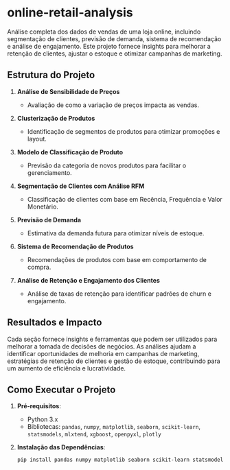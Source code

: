 # online-retail-analysis
Análise completa dos dados de vendas de uma loja online, incluindo segmentação de clientes, previsão de demanda, sistema de recomendação e análise de engajamento. Este projeto fornece insights para melhorar a retenção de clientes, ajustar o estoque e otimizar campanhas de marketing.
## Estrutura do Projeto

1. **Análise de Sensibilidade de Preços**
   - Avaliação de como a variação de preços impacta as vendas.

2. **Clusterização de Produtos**
   - Identificação de segmentos de produtos para otimizar promoções e layout.

3. **Modelo de Classificação de Produto**
   - Previsão da categoria de novos produtos para facilitar o gerenciamento.

4. **Segmentação de Clientes com Análise RFM**
   - Classificação de clientes com base em Recência, Frequência e Valor Monetário.

5. **Previsão de Demanda**
   - Estimativa da demanda futura para otimizar níveis de estoque.

6. **Sistema de Recomendação de Produtos**
   - Recomendações de produtos com base em comportamento de compra.

7. **Análise de Retenção e Engajamento dos Clientes**
   - Análise de taxas de retenção para identificar padrões de churn e engajamento.

## Resultados e Impacto

Cada seção fornece insights e ferramentas que podem ser utilizados para melhorar a tomada de decisões de negócios. As análises ajudam a identificar oportunidades de melhoria em campanhas de marketing, estratégias de retenção de clientes e gestão de estoque, contribuindo para um aumento de eficiência e lucratividade.

## Como Executar o Projeto

1. **Pré-requisitos**:
   - Python 3.x
   - Bibliotecas: `pandas`, `numpy`, `matplotlib`, `seaborn`, `scikit-learn`, `statsmodels`, `mlxtend`, `xgboost`, `openpyxl`, `plotly`

2. **Instalação das Dependências**:
   ```bash
   pip install pandas numpy matplotlib seaborn scikit-learn statsmodels mlxtend xgboost openpyxl plotly
